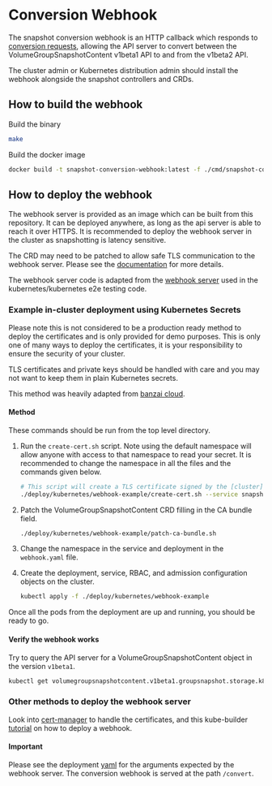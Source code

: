 # Conversion Webhook

The snapshot conversion webhook is an HTTP callback which responds to 
[conversion requests](https://kubernetes.io/docs/tasks/extend-kubernetes/custom-resources/custom-resource-definition-versioning/#webhook-conversion),
allowing the API server to convert between the VolumeGroupSnapshotContent v1beta1 API to and from the v1beta2 API.

The cluster admin or Kubernetes distribution admin should install the webhook
alongside the snapshot controllers and CRDs.

## How to build the webhook

Build the binary

```bash
make 
```

Build the docker image

```bash
docker build -t snapshot-conversion-webhook:latest -f ./cmd/snapshot-conversion-webhook/Dockerfile .
```

## How to deploy the webhook

The webhook server is provided as an image which can be built from this repository. It can be deployed anywhere, 
as long as the api server is able to reach it over HTTPS. It is recommended to deploy the webhook server in the
cluster as snapshotting is latency sensitive.

The CRD may need to be patched to allow safe TLS communication to the webhook server. 
Please see the [documentation](https://kubernetes.io/docs/tasks/extend-kubernetes/custom-resources/custom-resource-definition-versioning/#webhook-conversion)
for more details.

The webhook server code is adapted from the [webhook server](https://github.com/kubernetes/kubernetes/blob/v1.25.3/test/images/agnhost/crd-conversion-webhook/main.go)
used in the kubernetes/kubernetes e2e testing code.

### Example in-cluster deployment using Kubernetes Secrets

Please note this is not considered to be a production ready method to deploy the certificates and is only provided
for demo purposes. This is only one of many ways to deploy the certificates, it is your responsibility to
ensure the security of your cluster.

TLS certificates and private keys should be handled with care and you may not want to keep them in plain
Kubernetes secrets.

This method was heavily adapted from [banzai cloud](https://banzaicloud.com/blog/k8s-admission-webhooks/).

#### Method

These commands should be run from the top level directory.

1. Run the `create-cert.sh` script. Note using the default namespace will allow anyone with access to that namespace to read your secret. It is recommended to change the namespace in all the files and the commands given below.


    ```bash
    # This script will create a TLS certificate signed by the [cluster](https://kubernetes.io/docs/tasks/tls/managing-tls-in-a-cluster/). It will place the public and private key into a secret on the cluster.
    ./deploy/kubernetes/webhook-example/create-cert.sh --service snapshot-conversion-webhook-service --secret snapshot-conversion-webhook-secret --namespace default # Make sure to use a different namespace
    ```

2. Patch the VolumeGroupSnapshotContent CRD filling in the CA bundle field.

    ```bash
    ./deploy/kubernetes/webhook-example/patch-ca-bundle.sh
    ```

3. Change the namespace in the service and deployment in the `webhook.yaml` file.

4. Create the deployment, service, RBAC, and admission configuration objects on the cluster.

    ```bash
    kubectl apply -f ./deploy/kubernetes/webhook-example
    ```

Once all the pods from the deployment are up and running, you should be ready to go.

#### Verify the webhook works

Try to query the API server for a VolumeGroupSnapshotContent object in the version `v1beta1`.

```bash
kubectl get volumegroupsnapshotcontent.v1beta1.groupsnapshot.storage.k8s.io 
```

### Other methods to deploy the webhook server

Look into [cert-manager](https://cert-manager.io/) to handle the certificates,
and this kube-builder [tutorial](https://book.kubebuilder.io/cronjob-tutorial/cert-manager.html) on how to deploy a webhook.

#### Important

Please see the deployment [yaml](./webhook.yaml) for the arguments expected by the
webhook server. The conversion webhook is served at the path `/convert`.
